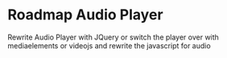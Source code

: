# Roadmap Audio Player
Rewrite Audio Player with JQuery or switch the player over with mediaelements or videojs and rewrite the javascript for audio